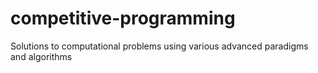 # competitive-programming
Solutions to computational problems using various advanced paradigms and algorithms
